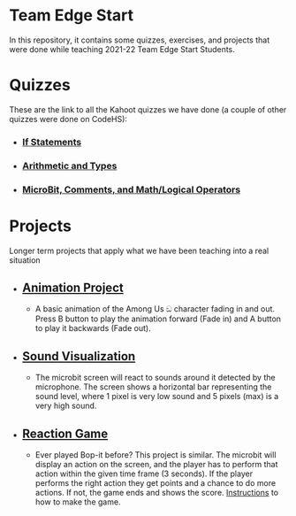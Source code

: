# Team Edge Start
In this repository, it contains some quizzes, exercises, and projects that were done while teaching 2021-22 Team Edge Start Students.

# Quizzes
These are the link to all the Kahoot quizzes we have done (a couple of other quizzes were done on CodeHS):
- ### [If Statements](https://create.kahoot.it/details/99542693-d3dc-4dfe-af81-17054151a681)
- ### [Arithmetic and Types](https://create.kahoot.it/share/team-edge-review-kahoot/f1a834ef-0a1a-41b9-87af-6a3cc201e1cb)
- ### [MicroBit, Comments, and Math/Logical Operators](https://create.kahoot.it/share/cumulative-kahoot-review/e3d6b838-0bc8-490d-ab43-da71064f7acc)

# Projects
Longer term projects that apply what we have been teaching into a real situation
- ## [Animation Project](/projects/animation/animation_project.py)
  - A basic animation of the Among Us ඞ character fading in and out. Press B button to play the animation forward (Fade in) and A button to play it backwards (Fade out).
- ## [Sound Visualization](/projects/sound-visualization/sound_visualization.py)
  - The microbit screen will react to sounds around it detected by the microphone. The screen shows a horizontal bar representing the sound level, where 1 pixel is very low sound and 5 pixels (max) is a very high sound.
- ## [Reaction Game](/projects/reaction-game/reaction_project.py)
  - Ever played Bop-it before? This project is similar. The microbit will display an action on the screen, and the player has to perform that action within the given time frame (3 seconds). If the player performs the right action they get points and a chance to do more actions. If not, the game ends and shows the score. [Instructions](projects/reaction-game/instructions.md) to how to make the game.
